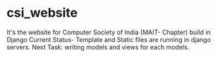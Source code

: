 # csi_website
It's the website for Computer Society of India (MAIT- Chapter) build in Django
Current Status- Template and Static files are running in django servers.
Next Task: writing models and views for each models.
